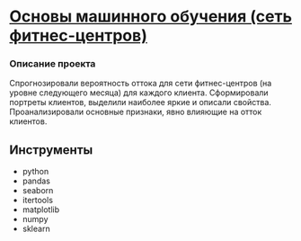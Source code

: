 # [Основы машинного обучения (сеть фитнес-центров)](https://github.com/magnusred1986/YP_data_analyst_/blob/main/12_%D0%9E%D1%81%D0%BD%D0%BE%D0%B2%D1%8B%20%D0%BC%D0%B0%D1%88%D0%B8%D0%BD%D0%BD%D0%BE%D0%B3%D0%BE%20%D0%BE%D0%B1%D1%83%D1%87%D0%B5%D0%BD%D0%B8%D1%8F%20(%D1%81%D0%B5%D1%82%D1%8C%20%D1%84%D0%B8%D1%82%D0%BD%D0%B5%D1%81-%D1%86%D0%B5%D0%BD%D1%82%D1%80%D0%BE%D0%B2)/12_%D0%9E%D1%81%D0%BD%D0%BE%D0%B2%D1%8B%20%D0%BC%D0%B0%D1%88%D0%B8%D0%BD%D0%BD%D0%BE%D0%B3%D0%BE%20%D0%BE%D0%B1%D1%83%D1%87%D0%B5%D0%BD%D0%B8%D1%8F%20(%D1%81%D0%B5%D1%82%D1%8C%20%D1%84%D0%B8%D1%82%D0%BD%D0%B5%D1%81-%D1%86%D0%B5%D0%BD%D1%82%D1%80%D0%BE%D0%B2).ipynb)
 

### Описание проекта
Спрогнозировали вероятность оттока для сети фитнес-центров (на уровне следующего месяца) для каждого клиента. Сформировали портреты клиентов, выделили наиболее яркие и описали свойства. Проанализировали основные признаки, явно влияющие на отток клиентов.  



## Инструменты
* python  
* pandas  
* seaborn  
* itertools  
* matplotlib  
* numpy  
* sklearn  
